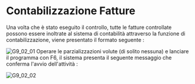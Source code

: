 # Contabilizzazione Fatture
Una volta che è stato eseguito il controllo, tutte le fatture controllate possono essere inoltrate al sistema di contabilità attraverso la funzione di contabilizzazione, viene presentato il formato  seguente : 

![G9_02_01](http://doc.smeup.com/immagini/MBDOC_OGG-P_G9FA05A/G9_02_01.png)
Operare le parzializzazioni volute (di solito nessuna) e lanciare il programma con F6, il sistema presenta il seguente messaggio che conferma l'avvio dell'attività : 

![G9_02_02](http://doc.smeup.com/immagini/MBDOC_OGG-P_G9FA05A/G9_02_02.png)